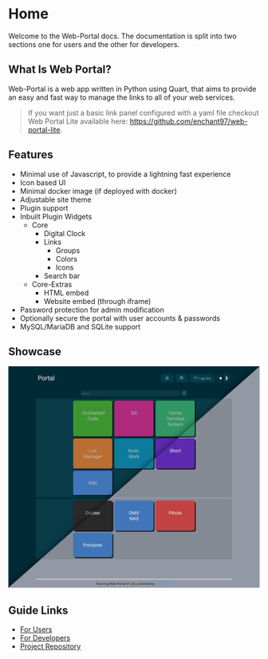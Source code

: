 # Home
Welcome to the Web-Portal docs. The documentation is split into two sections one for users and the other for developers.

## What Is Web Portal?
Web-Portal is a web app written in Python using Quart, that aims to provide an easy and fast way to manage the links to all of your web services.

> If you want just a basic link panel configured with a yaml file checkout Web Portal Lite available here: <https://github.com/enchant97/web-portal-lite>.

## Features
- Minimal use of Javascript, to provide a lightning fast experience
- Icon based UI
- Minimal docker image (if deployed with docker)
- Adjustable site theme
- Plugin support
- Inbuilt Plugin Widgets
  - Core
    - Digital Clock
    - Links
      - Groups
      - Colors
      - Icons
    - Search bar
  - Core-Extras
    - HTML embed
    - Website embed (through iframe)
- Password protection for admin modification
- Optionally secure the portal with user accounts & passwords
- MySQL/MariaDB and SQLite support

## Showcase
[![web-portal showcase image, showing dark and light themes](assets/portal-view.png)](assets/portal-view.png)

## Guide Links
- [For Users](users/index.md)
- [For Developers](developers/index.md)
- [Project Repository](https://github.com/enchant97/web-portal)
